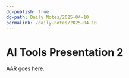 ```yaml
---
dg-publish: true
dg-path: Daily Notes/2025-04-10
permalink: /daily-notes/2025-04-10
---
```

# AI Tools Presentation 2
AAR goes here.